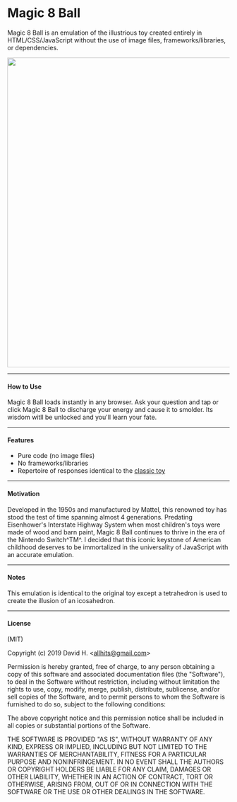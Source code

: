 # Magic 8 Ball
Magic 8 Ball is an emulation of the illustrious toy created entirely in HTML/CSS/JavaScript without the use of image files, frameworks/libraries, or dependencies.

<img src="https://user-images.githubusercontent.com/45696445/51088793-2cdd1200-1732-11e9-8712-033dbf5062bb.jpg" width=700>

_________________________

#### How to Use
Magic 8 Ball loads instantly in any browser. Ask your question and tap or click Magic 8 Ball to discharge your energy and cause it to smolder. Its wisdom witll be unlocked and you'll learn your fate.
_________________________

#### Features
- Pure code (no image files)
- No frameworks/libraries
- Repertoire of responses identical to the [classic toy](https://en.wikipedia.org/wiki/Magic_8-Ball)
_________________________

#### Motivation
Developed in the 1950s and manufactured by Mattel, this renowned toy has stood the test of time spanning almost 4 generations. Predating Eisenhower's Interstate Highway System when most children's toys were made of wood and barn paint, Magic 8 Ball continues to thrive in the era of the Nintendo Switch^TM^. I decided that this iconic keystone of American childhood deserves to be immortalized in the universality of JavaScript with an accurate emulation.
_________________________

#### Notes
This emulation is identical to the original toy except a tetrahedron is used to create the illusion of an icosahedron.
_________________________

#### License
(MIT)

Copyright (c) 2019 David H. &lt;allhits@gmail.com&gt;

Permission is hereby granted, free of charge, to any person obtaining a copy of this software and associated documentation files (the "Software"), to deal in the Software without restriction, including without limitation the rights to use, copy, modify, merge, publish, distribute, sublicense, and/or sell copies of the Software, and to permit persons to whom the Software is furnished to do so, subject to the following conditions:

The above copyright notice and this permission notice shall be included in all copies or substantial portions of the Software.

THE SOFTWARE IS PROVIDED "AS IS", WITHOUT WARRANTY OF ANY KIND, EXPRESS OR IMPLIED, INCLUDING BUT NOT LIMITED TO THE WARRANTIES OF MERCHANTABILITY, FITNESS FOR A PARTICULAR PURPOSE AND NONINFRINGEMENT. IN NO EVENT SHALL THE AUTHORS OR COPYRIGHT HOLDERS BE LIABLE FOR ANY CLAIM, DAMAGES OR OTHER LIABILITY, WHETHER IN AN ACTION OF CONTRACT, TORT OR OTHERWISE, ARISING FROM, OUT OF OR IN CONNECTION WITH THE SOFTWARE OR THE USE OR OTHER DEALINGS IN THE SOFTWARE.
